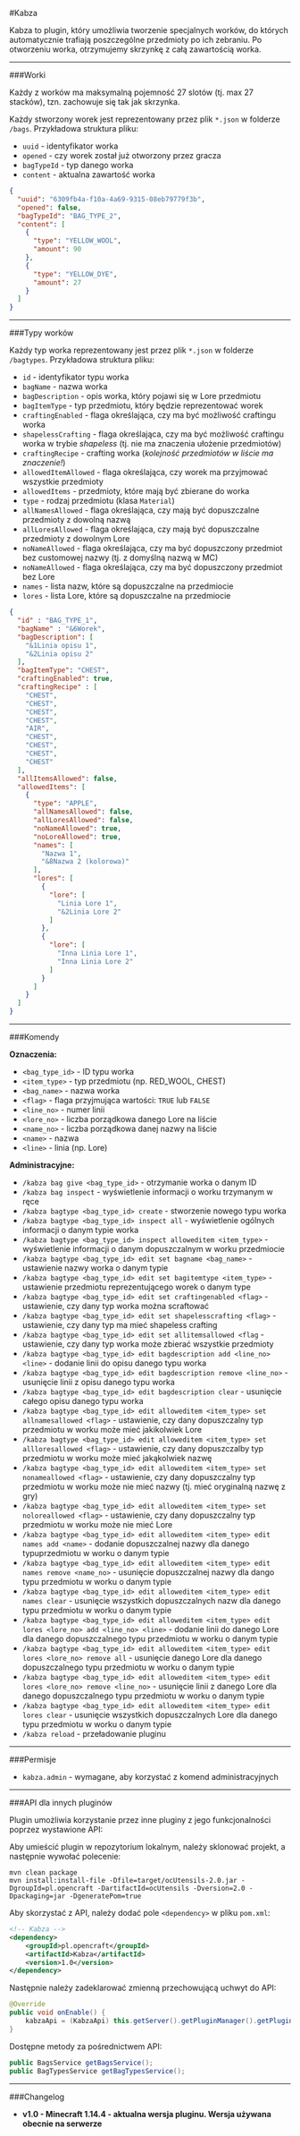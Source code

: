 #Kabza

Kabza to plugin, który umożliwia tworzenie specjalnych worków, do których automatycznie trafiają poszczególne przedmioty po ich zebraniu.
Po otworzeniu worka, otrzymujemy skrzynkę z całą zawartością worka.


-----------------------
###Worki

Każdy z worków ma maksymalną pojemność 27 slotów (tj. max 27 stacków), tzn. zachowuje się tak jak skrzynka.

Każdy stworzony worek jest reprezentowany przez plik `*.json` w folderze `/bags`. Przykładowa struktura pliku:

* `uuid` - identyfikator worka
* `opened` - czy worek został już otworzony przez gracza
* `bagTypeId` - typ danego worka
* `content` - aktualna zawartość worka

```json
{
  "uuid": "6309fb4a-f10a-4a69-9315-08eb79779f3b",
  "opened": false,
  "bagTypeId": "BAG_TYPE_2",
  "content": [
    {
      "type": "YELLOW_WOOL",
      "amount": 90
    },
    {
      "type": "YELLOW_DYE",
      "amount": 27
    }
  ]
}
```


-----------------------
###Typy worków

Każdy typ worka reprezentowany jest przez plik `*.json` w folderze `/bagtypes`. Przykładowa struktura pliku:

* `id` - identyfikator typu worka
* `bagName` - nazwa worka
* `bagDescription` - opis worka, który pojawi się w Lore przedmiotu
* `bagItemType` - typ przedmiotu, który będzie reprezentować worek
* `craftingEnabled` - flaga określająca, czy ma być możliwość craftingu worka
* `shapelessCrafting` - flaga określająca, czy ma być możliwość craftingu worka w trybie _shapeless_ (tj. nie ma znaczenia ułożenie przedmiotów)
* `craftingRecipe` - crafting worka (_kolejność przedmiotów w liście ma znaczenie!_)
* `allowedItemAllowed` - flaga określająca, czy worek ma przyjmować wszystkie przedmioty
* `allowedItems` - przedmioty, które mają być zbierane do worka
* `type` - rodzaj przedmiotu (klasa `Material`)
* `allNamesAllowed` - flaga określająca, czy mają być dopuszczalne przedmioty z dowolną nazwą
* `allLoresAllowed` - flaga określająca, czy mają być dopuszczalne przedmioty z dowolnym Lore
* `noNameAllowed` - flaga określająca, czy ma być dopuszczony przedmiot bez customowej nazwy (tj. z domyślną nazwą w MC)
* `noNameAllowed` - flaga określająca, czy ma być dopuszczony przedmiot bez Lore
* `names` - lista nazw, które są dopuszczalne na przedmiocie
* `lores` - lista Lore, które są dopuszczalne na przedmiocie


```json
{
  "id" : "BAG_TYPE_1",
  "bagName" : "&6Worek",
  "bagDescription": [
    "&1Linia opisu 1",
    "&2Linia opisu 2"
  ],
  "bagItemType": "CHEST",
  "craftingEnabled": true,
  "craftingRecipe" : [
    "CHEST",
    "CHEST",
    "CHEST",
    "CHEST",
    "AIR",
    "CHEST",
    "CHEST",
    "CHEST",
    "CHEST"
  ],
  "allItemsAllowed": false,
  "allowedItems": [
    {
      "type": "APPLE",
      "allNamesAllowed": false,
      "allLoresAllowed": false,
      "noNameAllowed": true,
      "noLoreAllowed": true,
      "names": [
        "Nazwa 1",
        "&8Nazwa 2 (kolorowa)"
      ],
      "lores": [
        {
          "lore": [
            "Linia Lore 1",
            "&2Linia Lore 2"
          ]
        },
        {
          "lore": [
            "Inna Linia Lore 1",
            "Inna Linia Lore 2"
          ]
        }
      ] 
    } 
  ]
}
```

-----------------------
###Komendy

**Oznaczenia:**

*  `<bag_type_id>` - ID typu worka
*  `<item_type>` - typ przedmiotu (np. RED_WOOL, CHEST)
*  `<bag_name>` - nazwa worka
*  `<flag>` - flaga przyjmująca wartości: `TRUE` lub `FALSE`
*  `<line_no>` - numer linii
*  `<lore_no>` - liczba porządkowa danego Lore na liście
*  `<name_no>` - liczba porządkowa danej nazwy na liście
*  `<name>` - nazwa
*  `<line>` - linia (np. Lore)


**Administracyjne:**

*  `/kabza bag give <bag_type_id>` - otrzymanie worka o danym ID
*  `/kabza bag inspect` - wyświetlenie informacji o worku trzymanym w ręce
*  `/kabza bagtype <bag_type_id> create` - stworzenie nowego typu worka
*  `/kabza bagtype <bag_type_id> inspect all` - wyświetlenie ogólnych informacji o danym typie worka
*  `/kabza bagtype <bag_type_id> inspect alloweditem <item_type>` - wyświetlenie informacji o danym dopuszczalnym w worku przedmiocie
*  `/kabza bagtype <bag_type_id> edit set bagname <bag_name>` - ustawienie nazwy worka o danym typie
*  `/kabza bagtype <bag_type_id> edit set bagitemtype <item_type>` - ustawienie przedmiotu reprezentującego worek o danym type
*  `/kabza bagtype <bag_type_id> edit set craftingenabled <flag>` - ustawienie, czy dany typ worka można scraftować
*  `/kabza bagtype <bag_type_id> edit set shapelesscrafting <flag>` - ustawienie, czy dany typ ma mieć shapeless crafting 
*  `/kabza bagtype <bag_type_id> edit set allitemsallowed <flag` - ustawienie, czy dany typ worka może zbierać wszystkie przedmioty
*  `/kabza bagtype <bag_type_id> edit bagdescription add <line_no> <line>` - dodanie linii do opisu danego typu worka
*  `/kabza bagtype <bag_type_id> edit bagdescription remove <line_no>` - usunięcie linii z opisu danego typu worka
*  `/kabza bagtype <bag_type_id> edit bagdescription clear` - usunięcie całego opisu danego typu worka
*  `/kabza bagtype <bag_type_id> edit alloweditem <item_type> set allnamesallowed <flag>` - ustawienie, czy dany dopuszczalny typ przedmiotu w worku może mieć jakikolwiek Lore
*  `/kabza bagtype <bag_type_id> edit alloweditem <item_type> set allloresallowed <flag>` - ustawienie, czy dany dopuszczalby typ przedmiotu w worku może mieć jakąkolwiek nazwę
*  `/kabza bagtype <bag_type_id> edit alloweditem <item_type> set nonameallowed <flag>` - ustawienie, czy dany dopuszczalny typ przedmiotu w worku może nie mieć nazwy (tj. mieć oryginalną nazwę z gry)
*  `/kabza bagtype <bag_type_id> edit alloweditem <item_type> set noloreallowed <flag>` - ustawienie, czy dany dopuszczalny typ przedmiotu w worku może nie mieć Lore
*  `/kabza bagtype <bag_type_id> edit alloweditem <item_type> edit names add <name>` - dodanie dopuszczalnej nazwy dla danego typuprzedmiotu w worku o danym typie
*  `/kabza bagtype <bag_type_id> edit alloweditem <item_type> edit names remove <name_no>` - usunięcie dopuszczalnej nazwy dla dango typu przedmiotu w worku o danym typie
*  `/kabza bagtype <bag_type_id> edit alloweditem <item_type> edit names clear` - usunięcie wszystkich dopuszczalnych nazw dla danego typu przedmiotu w worku o danym typie
*  `/kabza bagtype <bag_type_id> edit alloweditem <item_type> edit lores <lore_no> add <line_no> <line>` - dodanie linii do danego Lore dla danego dopuszczalnego typu przedmiotu w worku o danym typie
*  `/kabza bagtype <bag_type_id> edit alloweditem <item_type> edit lores <lore_no> remove all` - usunięcie danego Lore dla danego dopuszczalnego typu przedmiotu w worku o danym typie
*  `/kabza bagtype <bag_type_id> edit alloweditem <item_type> edit lores <lore_no> remove <line_no>` - usunięcie linii z danego Lore dla danego dopuszczalnego typu przedmiotu w worku o danym typie
*  `/kabza bagtype <bag_type_id> edit alloweditem <item_type> edit lores clear` - usunięcie wszystkich dopuszczalnych Lore dla danego typu przedmiotu w worku o danym typie
*  `/kabza reload` - przeładowanie pluginu


-----------------------
###Permisje

* `kabza.admin` - wymagane, aby korzystać z komend administracyjnych


-----------------------
###API dla innych pluginów

Plugin umożliwia korzystanie przez inne pluginy z jego funkcjonalności poprzez wystawione API:

Aby umieścić plugin w repozytorium lokalnym, należy sklonować projekt, a następnie wywołać polecenie:

```text
mvn clean package
mvn install:install-file -Dfile=target/ocUtensils-2.0.jar -DgroupId=pl.opencraft -DartifactId=ocUtensils -Dversion=2.0 -Dpackaging=jar -DgeneratePom=true
```

Aby skorzystać z API, należy dodać pole `<dependency>` w pliku `pom.xml`:

```xml
<!-- Kabza -->
<dependency>
    <groupId>pl.opencraft</groupId>
    <artifactId>Kabza</artifactId>
    <version>1.0</version>
</dependency>
```

Następnie należy zadeklarować zmienną przechowującą uchwyt do API:

```java
@Override
public void onEnable() {
    kabzaApi = (KabzaApi) this.getServer().getPluginManager().getPlugin("Kabza");
}
``` 

Dostępne metody za pośrednictwem API:

```java
public BagsService getBagsService();
public BagTypesService getBagTypesService();
```


-----------------------
###Changelog

* **v1.0 - Minecraft 1.14.4 - aktualna wersja pluginu. Wersja używana obecnie na serwerze**